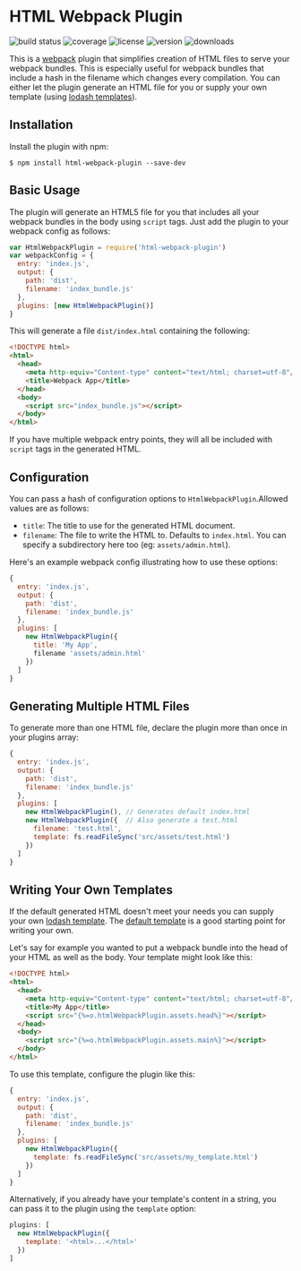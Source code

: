 HTML Webpack Plugin
===================

![build status](http://img.shields.io/travis/ampedandwired/html-webpack-plugin/master.svg?style=flat)
![coverage](http://img.shields.io/coveralls/ampedandwired/html-webpack-plugin/master.svg?style=flat)
![license](http://img.shields.io/npm/l/html-webpack-plugin.svg?style=flat)
![version](http://img.shields.io/npm/v/html-webpack-plugin.svg?style=flat)
![downloads](http://img.shields.io/npm/dm/html-webpack-plugin.svg?style=flat)

This is a [webpack](http://webpack.github.io/) plugin that simplifies creation of HTML files to serve your webpack bundles. This is especially useful for webpack bundles that include a hash in the filename which changes every compilation. You can either let the plugin generate an HTML file for you or supply your own template (using [lodash templates](https://lodash.com/docs#template)).

Installation
------------
Install the plugin with npm:
```shell
$ npm install html-webpack-plugin --save-dev
```


Basic Usage
-----------

The plugin will generate an HTML5 file for you that includes all your webpack bundles in the body using `script` tags. Just add the plugin to your webpack config as follows:

```javascript
var HtmlWebpackPlugin = require('html-webpack-plugin')
var webpackConfig = {
  entry: 'index.js',
  output: {
    path: 'dist',
    filename: 'index_bundle.js'
  },
  plugins: [new HtmlWebpackPlugin()]
}
```

This will generate a file `dist/index.html` containing the following:

```html
<!DOCTYPE html>
<html>
  <head>
    <meta http-equiv="Content-type" content="text/html; charset=utf-8"/>
    <title>Webpack App</title>
  </head>
  <body>
    <script src="index_bundle.js"></script>
  </body>
</html>
```

If you have multiple webpack entry points, they will all be included with `script` tags in the generated HTML.


Configuration
-------------
You can pass a hash of configuration options to `HtmlWebpackPlugin`.Allowed values are as follows:

- `title`: The title to use for the generated HTML document.
- `filename`: The file to write the HTML to. Defaults to `index.html`. You can specify a subdirectory here too (eg: `assets/admin.html`).

Here's an example webpack config illustrating how to use these options:
```javascript
{
  entry: 'index.js',
  output: {
    path: 'dist',
    filename: 'index_bundle.js'
  },
  plugins: [
    new HtmlWebpackPlugin({
      title: 'My App',
      filename 'assets/admin.html'
    })
  ]
}
```

Generating Multiple HTML Files
------------------------------
To generate more than one HTML file, declare the plugin more than once in your plugins array:
```javascript
{
  entry: 'index.js',
  output: {
    path: 'dist',
    filename: 'index_bundle.js'
  },
  plugins: [
    new HtmlWebpackPlugin(), // Generates default index.html
    new HtmlWebpackPlugin({  // Also generate a test.html
      filename: 'test.html',
      template: fs.readFileSync('src/assets/test.html')
    })
  ]
}
```

Writing Your Own Templates
--------------------------
If the default generated HTML doesn't meet your needs you can supply your own [lodash template](https://lodash.com/docs#template). The [default template](https://github.com/ampedandwired/html-webpack-plugin/blob/master/default_index.html)
is a good starting point for writing your own.

Let's say for example you wanted to put a webpack bundle into the head of your HTML as well as the body. Your template might look like this:
```html
<!DOCTYPE html>
<html>
  <head>
    <meta http-equiv="Content-type" content="text/html; charset=utf-8"/>
    <title>My App</title>
    <script src="{%=o.htmlWebpackPlugin.assets.head%}"></script>
  </head>
  <body>
    <script src="{%=o.htmlWebpackPlugin.assets.main%}"></script>
  </body>
</html>
```

To use this template, configure the plugin like this:
```javascript
{
  entry: 'index.js',
  output: {
    path: 'dist',
    filename: 'index_bundle.js'
  },
  plugins: [
    new HtmlWebpackPlugin({
      template: fs.readFileSync('src/assets/my_template.html')
    })
  ]
}
```

Alternatively, if you already have your template's content in a string, you can pass it to the plugin using the `template` option:
```javascript
plugins: [
  new HtmlWebpackPlugin({
    template: '<html>...</html>'
  })
]
```
